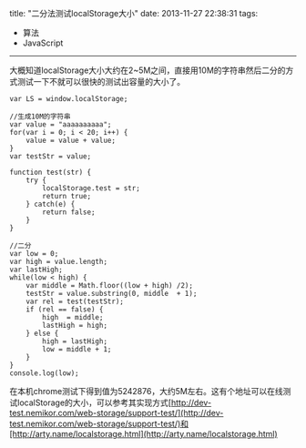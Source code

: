 title: "二分法测试localStorage大小"
date: 2013-11-27 22:38:31
tags:
- 算法
- JavaScript
---
大概知道localStorage大小大约在2~5M之间，直接用10M的字符串然后二分的方式测试一下不就可以很快的测试出容量的大小了。
<!-- more -->
```
var LS = window.localStorage;

//生成10M的字符串
var value = "aaaaaaaaaa";
for(var i = 0; i < 20; i++) {
    value = value + value;
}
var testStr = value;

function test(str) {
    try {
        localStorage.test = str;
        return true;
    } catch(e) {
        return false;
    }
}

//二分
var low = 0;
var high = value.length;
var lastHigh;
while(low < high) {
    var middle = Math.floor((low + high) /2);
    testStr = value.substring(0, middle  + 1);
    var rel = test(testStr);
    if (rel == false) {
        high  = middle;
        lastHigh = high;
    } else {
        high = lastHigh;
        low = middle + 1;
    }
}
console.log(low);
```
在本机chrome测试下得到值为5242876，大约5M左右。这有个地址可以在线测试localStorage的大小，可以参考其实现方式[http://dev-test.nemikor.com/web-storage/support-test/](http://dev-test.nemikor.com/web-storage/support-test/)和[http://arty.name/localstorage.html](http://arty.name/localstorage.html)